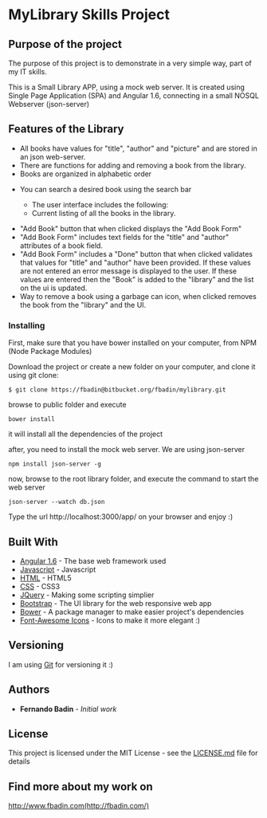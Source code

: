 # MyLibrary Skills Project

## Purpose of the project

The purpose of this project is to demonstrate in a very simple way, part of my IT skills.

This is a Small Library APP, using a mock web server. 
It is created using Single Page Application (SPA) and Angular 1.6, connecting in a small NOSQL Webserver (json-server)

## Features of the Library
	
* All books have values for "title", "author" and "picture" and are stored in an json web-server.
* There  are functions for adding and removing a book from the library.
* Books are organized in alphabetic order

- You can search a desired book using the search bar
 	
    - The user interface includes the following:
    - Current listing of all the books in the library.
*   "Add Book" button that when clicked displays the "Add Book Form"
*   "Add Book Form" includes text fields for the "title" and "author" attributes of a book field.
*   "Add Book Form" includes a "Done" button that when clicked validates that values for "title" and "author" have 
       been provided. If these values are not entered an error message is displayed to the user. 
       If these values are entered then the "Book" is added to the "library" and the list on the ui is updated.
*   Way to remove a book using a garbage can icon, when clicked removes the book from the "library" and the UI.


### Installing

First, make sure that you have bower installed on your computer, from NPM (Node Package Modules)

Download the project or create a new folder on your computer, and clone it using git clone:

```
$ git clone https://fbadin@bitbucket.org/fbadin/mylibrary.git 
```

browse to public folder and execute
```
bower install
```

it will install all the dependencies of the project

after, you need to install the mock web server. We are using json-server

```
npm install json-server -g
```

now, browse to the root library folder, and execute the command to start the web server

```
json-server --watch db.json
```

Type the url http://localhost:3000/app/ on your browser and enjoy :)



## Built With

* [Angular 1.6](https://angularjs.org/) -  The base web framework used
* [Javascript](https://www.javascript.com/) - Javascript
* [HTML](http://html.com/) - HTML5
* [CSS](https://www.w3schools.com/cssref/) - CSS3
* [JQuery](https://jquery.com/) - Making some scripting simplier
* [Bootstrap](http://getbootstrap.com/) - The UI library for the web responsive web app
* [Bower](https://bower.io/) - A package manager to make easier project's dependencies
* [Font-Awesome Icons](http://fontawesome.io/icons/) - Icons to make it more elegant :)


## Versioning

I am using [Git]() for versioning it :)

## Authors

* **Fernando Badin** - *Initial work* 

## License

This project is licensed under the MIT License - see the [LICENSE.md](LICENSE.md) file for details

## Find more about my work on

http://www.fbadin.com(http://fbadin.com/)